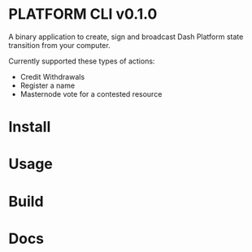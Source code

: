 # PLATFORM CLI v0.1.0


A binary application to create, sign and broadcast Dash Platform state transition from your computer.

Currently supported these types of actions:

* Credit Withdrawals
* Register a name
* Masternode vote for a contested resource

# Install


# Usage


# Build


# Docs


